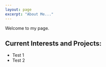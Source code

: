 ```yaml
---
layout: page
excerpt: "About Me..."
---
```


Welcome to my page.

## Current Interests and Projects:

- Test 1
- Test 2
